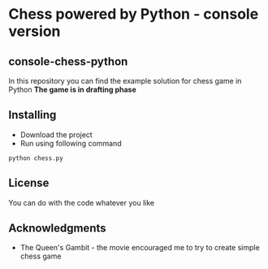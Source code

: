 # Chess powered by Python - console version
## console-chess-python

In this repository you can find the example solution for chess game in Python
**The game is in drafting phase**

## Installing 
* Download the project
* Run using following command
```
python chess.py
```
## License
You can do with the code whatever you like

## Acknowledgments

* The Queen's Gambit - the movie encouraged me to try to create simple chess game
